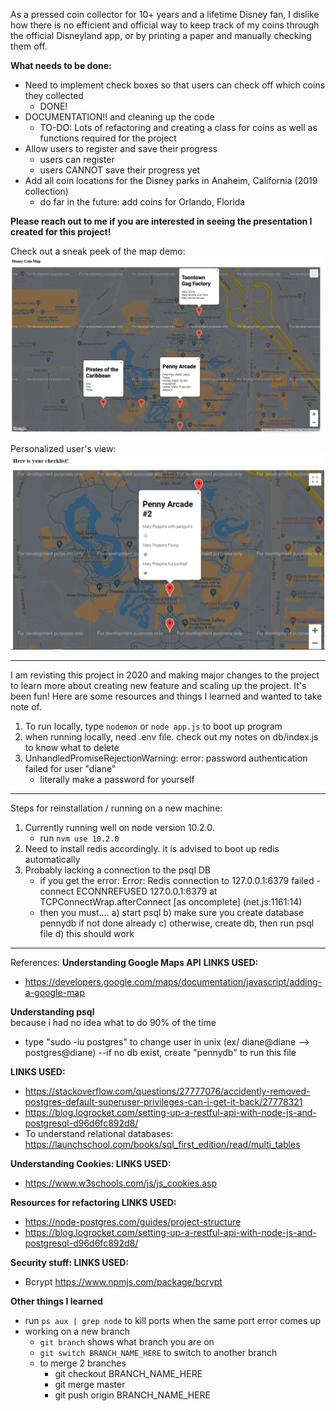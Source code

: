 As a pressed coin collector for 10+ years and a lifetime Disney fan, I dislike how there is no efficient and official way to keep track of my coins through the official Disneyland app, or by printing a paper and manually checking them off. 

<b> What needs to be done: </b>
* Need to implement check boxes so that users can check off which coins they collected
    - DONE! 
* DOCUMENTATION!! and cleaning up the code 
    - TO-DO: Lots of refactoring and creating a class for coins as well as functions required for the project
* Allow users to register and save their progress 
    - users can register
    - users CANNOT save their progress yet
* Add all coin locations for the Disney parks in Anaheim, California (2019 collection)
    - do far in the future: add coins for Orlando, Florida

<b>Please reach out to me if you are interested in seeing the presentation I created for this project!</b>

Check out a sneak peek of the map demo: 
<img src = "readmeimages/mapdemo.png">


Personalized user's view:
<img src = "readmeimages/individual.PNG">

----------------------------------
I am revisting this project in 2020 and making major changes to the project to learn more about creating new feature and scaling up the project. It's been fun! Here are some resources and things I learned and wanted to take note of. 

1. To run locally, type ```nodemon``` or ```node app.js``` to boot up program 
2. when running locally, need .env file. check out my notes on db/index.js to know what to delete 
3. UnhandledPromiseRejectionWarning: error: password authentication failed for user "diane"
    - literally make a password for yourself 

----------------------------------
Steps for reinstallation / running on a new machine:
1. Currently running well on node version 10.2.0. 
    - run ```nvm use 10.2.0``` 
2. Need to install redis accordingly. it is advised to boot up redis automatically
3. Probably lacking a connection to the psql DB
    - if you get the error: Error: Redis connection to 127.0.0.1:6379 failed - connect ECONNREFUSED 127.0.0.1:6379
    at TCPConnectWrap.afterConnect [as oncomplete] (net.js:1161:14)
    - then you must....
        a) start psql 
        b) make sure you create database pennydb if not done already 
        c) otherwise, create db, then run psql file 
        d) this should work 
    

----------------------------------
References:
<b>Understanding Google Maps API</b>
<b> LINKS USED: </b> 
* https://developers.google.com/maps/documentation/javascript/adding-a-google-map

<b>Understanding psql</b>
<br>
because i had no idea what to do 90% of the time 

* type "sudo -iu postgres" to change user in unix (ex/ diane@diane --> postgres@diane)
--if no db exist, create "pennydb" to run this file 

<b> LINKS USED: </b> 
* https://stackoverflow.com/questions/27777076/accidently-removed-postgres-default-superuser-privileges-can-i-get-it-back/27778321
* https://blog.logrocket.com/setting-up-a-restful-api-with-node-js-and-postgresql-d96d6fc892d8/
* To understand relational databases: https://launchschool.com/books/sql_first_edition/read/multi_tables


<b> Understanding Cookies: </b>
<b> LINKS USED: </b>
* https://www.w3schools.com/js/js_cookies.asp

<b> Resources for refactoring </b>
<b> LINKS USED: </b>
* https://node-postgres.com/guides/project-structure
* https://blog.logrocket.com/setting-up-a-restful-api-with-node-js-and-postgresql-d96d6fc892d8/

<b> Security stuff: </b>
<b> LINKS USED: </b>
* Bcrypt https://www.npmjs.com/package/bcrypt




<b>Other things I learned</b>
* run ```ps aux | grep node``` to kill ports when the same port error comes up 
* working on a new branch
    - ```git branch``` shows what branch you are on
    - ```git switch BRANCH_NAME_HERE``` to switch to another branch
    - to merge 2 branches
        - git checkout BRANCH_NAME_HERE
        - git merge master
        - git push origin BRANCH_NAME_HERE
